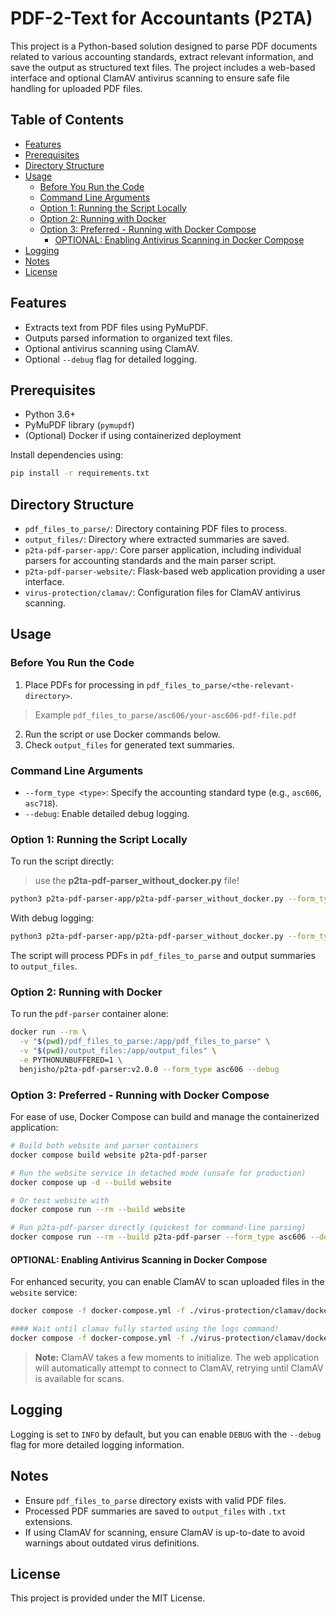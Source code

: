 # PDF-2-Text for Accountants (P2TA)

This project is a Python-based solution designed to parse PDF documents related to various accounting standards, extract relevant information, and save the output as structured text files. The project includes a web-based interface and optional ClamAV antivirus scanning to ensure safe file handling for uploaded PDF files.

## Table of Contents
- [Features](#features)
- [Prerequisites](#prerequisites)
- [Directory Structure](#directory-structure)
- [Usage](#usage)
  - [Before You Run the Code](#before-you-run-the-code)
  - [Command Line Arguments](#command-line-arguments)
  - [Option 1: Running the Script Locally](#option-1-running-the-script-locally)
  - [Option 2: Running with Docker](#option-2-running-with-docker)
  - [Option 3: Preferred - Running with Docker Compose](#option-3-preferred---running-with-docker-compose)
    - [OPTIONAL: Enabling Antivirus Scanning in Docker Compose](#optional-enabling-antivirus-scanning-in-docker-compose)
- [Logging](#logging)
- [Notes](#notes)
- [License](#license)

## Features

- Extracts text from PDF files using PyMuPDF.
- Outputs parsed information to organized text files.
- Optional antivirus scanning using ClamAV.
- Optional `--debug` flag for detailed logging.

## Prerequisites

- Python 3.6+
- PyMuPDF library (`pymupdf`)
- (Optional) Docker if using containerized deployment

Install dependencies using:

```bash
pip install -r requirements.txt
```

## Directory Structure

- `pdf_files_to_parse/`: Directory containing PDF files to process.
- `output_files/`: Directory where extracted summaries are saved.
- `p2ta-pdf-parser-app/`: Core parser application, including individual parsers for accounting standards and the main parser script.
- `p2ta-pdf-parser-website/`: Flask-based web application providing a user interface.
- `virus-protection/clamav/`: Configuration files for ClamAV antivirus scanning.

## Usage

### Before You Run the Code

1. Place PDFs for processing in `pdf_files_to_parse/<the-relevant-directory>`.
  > Example `pdf_files_to_parse/asc606/your-asc606-pdf-file.pdf`
2. Run the script or use Docker commands below.
3. Check `output_files` for generated text summaries.

### Command Line Arguments

- `--form_type <type>`: Specify the accounting standard type (e.g., `asc606`, `asc718`).
- `--debug`: Enable detailed debug logging.

### Option 1: Running the Script Locally

To run the script directly:

> use the **p2ta-pdf-parser_without_docker.py** file!

```bash
python3 p2ta-pdf-parser-app/p2ta-pdf-parser_without_docker.py --form_type asc606
```

With debug logging:

```bash
python3 p2ta-pdf-parser-app/p2ta-pdf-parser_without_docker.py --form_type asc606 --debug
```

The script will process PDFs in `pdf_files_to_parse` and output summaries to `output_files`.

### Option 2: Running with Docker

To run the `pdf-parser` container alone:

```bash
docker run --rm \
  -v "$(pwd)/pdf_files_to_parse:/app/pdf_files_to_parse" \
  -v "$(pwd)/output_files:/app/output_files" \
  -e PYTHONUNBUFFERED=1 \
  benjisho/p2ta-pdf-parser:v2.0.0 --form_type asc606 --debug
```

### Option 3: Preferred - Running with Docker Compose

For ease of use, Docker Compose can build and manage the containerized application:

```bash
# Build both website and parser containers
docker compose build website p2ta-pdf-parser

# Run the website service in detached mode (unsafe for production)
docker compose up -d --build website

# Or test website with
docker compose run --rm --build website

# Run p2ta-pdf-parser directly (quickest for command-line parsing)
docker compose run --rm --build p2ta-pdf-parser --form_type asc606 --debug
```

#### OPTIONAL: Enabling Antivirus Scanning in Docker Compose

For enhanced security, you can enable ClamAV to scan uploaded files in the `website` service:

```bash
docker compose -f docker-compose.yml -f ./virus-protection/clamav/docker-compose.clamav.yml up --build website clamav -d

#### Wait until clamav fully started using the logs command!
docker compose -f docker-compose.yml -f ./virus-protection/clamav/docker-compose.clamav.yml logs -f
```

> **Note:** ClamAV takes a few moments to initialize. The web application will automatically attempt to connect to ClamAV, retrying until ClamAV is available for scans.

## Logging

Logging is set to `INFO` by default, but you can enable `DEBUG` with the `--debug` flag for more detailed logging information.

## Notes

- Ensure `pdf_files_to_parse` directory exists with valid PDF files.
- Processed PDF summaries are saved to `output_files` with `.txt` extensions.
- If using ClamAV for scanning, ensure ClamAV is up-to-date to avoid warnings about outdated virus definitions.

## License

This project is provided under the MIT License.